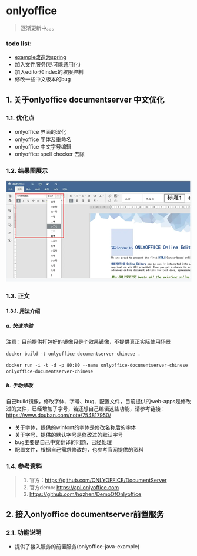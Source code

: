 # onlyoffice
>  逐渐更新中。。。
### todo list:
- [example改造为spring](https://github.com/ChefWu551/onlyoffce-example-spring)
- 加入文件服务(尽可能通用化)
- 加入editor和index的权限控制
- 修改一些中文版本的bug
## 1. 关于onlyoffice documentserver 中文优化
### 1.1. 优化点
- onlyoffice 界面的汉化
- onlyoffice 字体及重命名
- onlyoffice 中文字号编辑
- onlyoffice spell checker 去除
### 1.2. 结果图展示
![Image text](resources/image/效果图.png)
### 1.3. 正文
#### 1.3.1. 用法介绍
##### a. 快速体验
注意：目前提供打包好的镜像只是个效果镜像，不提供真正实际使用场景

`docker build -t onlyoffice-documentserver-chinese .`

`docker run -i -t -d -p 80:80 --name onlyoffice-documentserver-chinese onlyoffice-documentserver-chinese`

##### b. 手动修改
自己build镜像，修改字体、字号、bug、配置文件，目前提供的web-apps是修改过的文件，已经增加了字号，若还想自己编辑这些功能，请参考链接：https://www.douban.com/note/754817950/
+ 关于字体，提供的winfont的字体是修改名称后的字体
+ 关于字号，提供的默认字号是修改过的默认字号
+ bug主要是自己中文翻译的问题，已经处理
+ 配置文件，根据自己需求修改的，也参考官网提供的资料

### 1.4. 参考资料
> 1. 官方：https://github.com/ONLYOFFICE/DocumentServer
> 2. 官方demo: https://api.onlyoffice.com
> 3. https://github.com/hqzhen/DemoOfOnlyoffice 

## 2. 接入onlyoffice documentserver前置服务
### 2.1. 功能说明
+ 提供了接入服务的前置服务(onlyoffice-java-example)
